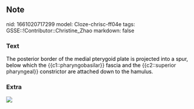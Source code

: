 ## Note
nid: 1661020717299
model: Cloze-chrisc-ff04e
tags: GSSE::!Contributor::Christine_Zhao
markdown: false

### Text
<div>
  <div>
    <div>
      <div>
        <font color="#000001">The posterior border of the medial
        pterygoid plate is projected into a spur, below which
        the</font> {{c1::pharyngobasilar}} <font color=
        "#000001">fascia and the</font> {{c2::superior pharyngeal}}
        <font color="#000001">constrictor are attached down to the
        hamulus.</font>
      </div>
    </div>
  </div>
</div>

### Extra
<img src="paste-8dd8cf91bf10fe26f5702fe416142d0eb516a438.jpg">
